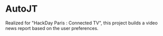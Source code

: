 AutoJT
======

Realized for "HackDay Paris : Connected TV", this project builds a video news report based on the user preferences.